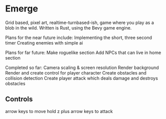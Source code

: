 # Emerge
Grid based, pixel art, realtime-turnbased-ish, game where you play as a blob in the wild.
Written is Rust, using the Bevy game engine.

Plans for the near future include:
Implementing the short, three second timer
Creating enemies with simple ai

Plans for far future:
Make roguelike section
Add NPCs that can live in home section

Completed so far:
Camera scaling & screen resolution
Render background
Render and create control for player character
Create obstacles and collision detection
Create player attack which deals damage and destroys obstacles

## Controls
arrow keys to move
hold z plus arrow keys to attack
